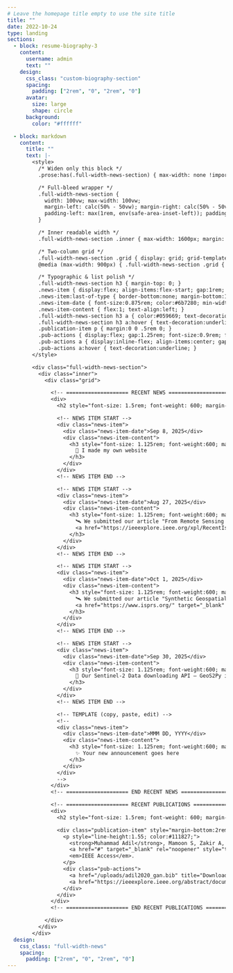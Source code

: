 ```yaml
---
# Leave the homepage title empty to use the site title
title: ""
date: 2022-10-24
type: landing
sections:
  - block: resume-biography-3
    content:
      username: admin
      text: ""
    design:
      css_class: "custom-biography-section"
      spacing:
        padding: ["2rem", "0", "2rem", "0"]
      avatar:
        size: large
        shape: circle
      background:
        color: "#ffffff"

  - block: markdown
    content:
      title: ""
      text: |-
        <style>
          /* Widen only this block */
          .prose:has(.full-width-news-section) { max-width: none !important; width: 100% !important; }

          /* Full-bleed wrapper */
          .full-width-news-section {
            width: 100vw; max-width: 100vw;
            margin-left: calc(50% - 50vw); margin-right: calc(50% - 50vw);
            padding-left: max(1rem, env(safe-area-inset-left)); padding-right: max(1rem, env(safe-area-inset-right));
          }

          /* Inner readable width */
          .full-width-news-section .inner { max-width: 1600px; margin: 0 auto; }

          /* Two-column grid */
          .full-width-news-section .grid { display: grid; grid-template-columns: 1fr 1fr; gap: 6.5rem; align-items: start; }
          @media (max-width: 900px) { .full-width-news-section .grid { grid-template-columns: 1fr; gap: 1.25rem; } }

          /* Typographic & list polish */
          .full-width-news-section h3 { margin-top: 0; }
          .news-item { display:flex; align-items:flex-start; gap:1rem; margin-bottom:2rem; padding-bottom:1.25rem; border-bottom:1px solid #e5e7eb; }
          .news-item:last-of-type { border-bottom:none; margin-bottom:1.5rem; padding-bottom:0; }
          .news-item-date { font-size:0.875rem; color:#6b7280; min-width:80px; flex-shrink:0; text-align:left; }
          .news-item-content { flex:1; text-align:left; }
          .full-width-news-section h3 a { color:#059669; text-decoration:none; }
          .full-width-news-section h3 a:hover { text-decoration:underline; }
          .publication-item p { margin:0 0 .5rem 0; }
          .pub-actions { display:flex; gap:1.25rem; font-size:0.9rem; font-weight:600; }
          .pub-actions a { display:inline-flex; align-items:center; gap:.3rem; color:#059669; text-decoration:none; }
          .pub-actions a:hover { text-decoration:underline; }
        </style>

        <div class="full-width-news-section">
          <div class="inner">
            <div class="grid">

              <!-- ==================== RECENT NEWS ==================== -->
              <div>
                <h2 style="font-size: 1.5rem; font-weight: 600; margin-bottom: 1.5rem; color: #1f2937; text-align: center; padding: 10px; white-space: nowrap;">Recent News</h2>

                <!-- NEWS ITEM START -->
                <div class="news-item">
                  <div class="news-item-date">Sep 8, 2025</div>
                  <div class="news-item-content">
                    <h3 style="font-size: 1.125rem; font-weight:600; margin-bottom:0.5rem; line-height:1.4; text-align:left;">
                      🎉 I made my own website
                    </h3>
                  </div>
                </div>
                <!-- NEWS ITEM END -->

                <!-- NEWS ITEM START -->
                <div class="news-item">
                  <div class="news-item-date">Aug 27, 2025</div>
                  <div class="news-item-content">
                    <h3 style="font-size: 1.125rem; font-weight:600; margin-bottom:0.25rem; line-height:1.4; text-align:left;">
                      🛰️ We submitted our article "From Remote Sensing to Multiple Time Horizons Forecasts: Transformers Model for CyanoHAB Intensity in Lake Champlain" in the
                      <a href="https://ieeexplore.ieee.org/xpl/RecentIssue.jsp?punumber=4609443" target="_blank" rel="noopener">IEEE Journal of Selected Topics in Applied Earth Observations and Remote Sensing</a> – Stay Tuned! 😊
                    </h3>
                  </div>
                </div>
                <!-- NEWS ITEM END -->

                <!-- NEWS ITEM START -->
                <div class="news-item">
                  <div class="news-item-date">Oct 1, 2025</div>
                  <div class="news-item-content">
                    <h3 style="font-size: 1.125rem; font-weight:600; margin-bottom:0.25rem; line-height:1.4; text-align:left;">
                      🛰️ We submitted our article "Synthetic Geospatial Scene Rendering From Satellite Imagery and Weather Data" in the
                      <a href="https://www.isprs.org/" target="_blank" rel="noopener">International Society for Photogrammetry and Remote Sensing (ISPRS)</a> – Stay Tuned! 😊
                    </h3>
                  </div>
                </div>
                <!-- NEWS ITEM END -->

                <!-- NEWS ITEM START -->
                <div class="news-item">
                  <div class="news-item-date">Sep 30, 2025</div>
                  <div class="news-item-content">
                    <h3 style="font-size: 1.125rem; font-weight:600; margin-bottom:0.25rem; line-height:1.4; text-align:left;">
                      🚀 Our Sentinel-2 Data downloading API – GeoS2Py is in the final stages – Get ready to download large-scale datasets with real-time data processing capabilities – One of its Kind :-)
                    </h3>
                  </div>
                </div>
                <!-- NEWS ITEM END -->

                <!-- TEMPLATE (copy, paste, edit) -->
                <!--
                <div class="news-item">
                  <div class="news-item-date">MMM DD, YYYY</div>
                  <div class="news-item-content">
                    <h3 style="font-size: 1.125rem; font-weight:600; margin-bottom:0.25rem; line-height:1.4; text-align:left;">
                      ✨ Your new announcement goes here
                    </h3>
                  </div>
                </div>
                -->
              </div>
              <!-- ==================== END RECENT NEWS ==================== -->

              <!-- ==================== RECENT PUBLICATIONS ==================== -->
              <div>
                <h2 style="font-size: 1.5rem; font-weight: 600; margin-bottom: 1.5rem; color: #1f2937; text-align: center; padding: 10px; white-space: nowrap;">Recent Publications</h2>

                <div class="publication-item" style="margin-bottom:2rem; padding-bottom:1.5rem; border-bottom:1px solid #e5e7eb;">
                  <p style="line-height:1.55; color:#111827;">
                    <strong>Muhammad Adil</strong>, Mamoon S, Zakir A, Manzoor MA, Lian Z (2020).
                    <a href="#" target="_blank" rel="noopener" style="text-decoration:underline;">Multi scale-adaptive super-resolution person re-identification using GAN</a>.
                    <em>IEEE Access</em>.
                  </p>
                  <div class="pub-actions">
                    <a href="/uploads/adil2020_gan.bib" title="Download BibTeX citation"><span aria-hidden="true">📄</span><span>CITE</span></a>
                    <a href="https://ieeexplore.ieee.org/abstract/document/9195535" target="_blank" rel="noopener" title="View article on IEEE Xplore"><span aria-hidden="true">🔗</span><span>URL</span></a>
                  </div>
                </div>
              </div>
              <!-- ==================== END RECENT PUBLICATIONS ==================== -->

            </div>
          </div>
        </div>
  design:
    css_class: "full-width-news"
    spacing:
      padding: ["2rem", "0", "2rem", "0"]
---
```

